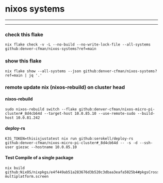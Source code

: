 # nixos systems
---

---
### check this flake
```
nix flake check -v -L --no-build --no-write-lock-file --all-systems github:denver-cfman/nixos-systems?ref=main
```

### show this flake
```
nix flake show --all-systems --json github:denver-cfman/nixos-systems?ref=main | jq '.'
```

### remote update nix (nixos-rebuild) on cluster head
#### nixos-rebuild
```
sudo nixos-rebuild switch --flake github:denver-cfman/nixos-micro-pi-cluster#_8d4cb64d --target-host 10.0.85.10 --use-remote-sudo --build-host 10.0.81.242
```
#### deploy-rs
```
K3S_TOKEN=thisisjustatest nix run github:serokell/deploy-rs github:denver-cfman/nixos-micro-pi-cluster#_8d4cb64d -- -s -d --ssh-user giezac --hostname 10.0.85.10
```

#### Test Compile of a single package
```
nix build github:NixOS/nixpkgs/e4f449ab51a283676d3b520c3dbaa3eafa5025b4#pkgsCross.aarch64-multiplatform.screen
```
